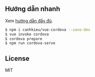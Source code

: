 ## Hướng dẫn nhanh
Xem [hướng dẫn đầy đủ](docs/StartGuide.md).

```sh
$ npm i canhkieu/vue-cordova --save-dev
$ vue invoke cordova
$ cordova prepare
$ npm run cordova-serve
```

## License
MIT

